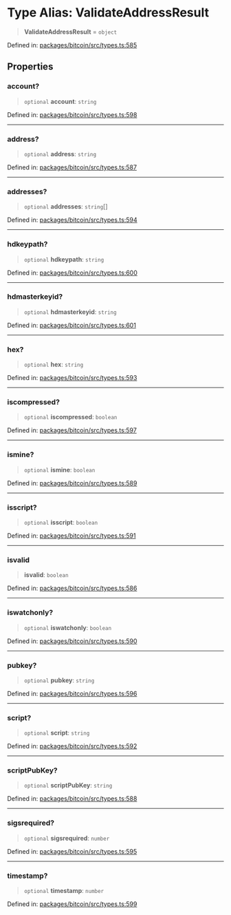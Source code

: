 # Type Alias: ValidateAddressResult

> **ValidateAddressResult** = `object`

Defined in: [packages/bitcoin/src/types.ts:585](https://github.com/dcdpr/did-btcr2-js/blob/c82bc5c69016e1146a0c52c6e6b21621f5abd6d4/packages/bitcoin/src/types.ts#L585)

## Properties

### account?

> `optional` **account**: `string`

Defined in: [packages/bitcoin/src/types.ts:598](https://github.com/dcdpr/did-btcr2-js/blob/c82bc5c69016e1146a0c52c6e6b21621f5abd6d4/packages/bitcoin/src/types.ts#L598)

***

### address?

> `optional` **address**: `string`

Defined in: [packages/bitcoin/src/types.ts:587](https://github.com/dcdpr/did-btcr2-js/blob/c82bc5c69016e1146a0c52c6e6b21621f5abd6d4/packages/bitcoin/src/types.ts#L587)

***

### addresses?

> `optional` **addresses**: `string`[]

Defined in: [packages/bitcoin/src/types.ts:594](https://github.com/dcdpr/did-btcr2-js/blob/c82bc5c69016e1146a0c52c6e6b21621f5abd6d4/packages/bitcoin/src/types.ts#L594)

***

### hdkeypath?

> `optional` **hdkeypath**: `string`

Defined in: [packages/bitcoin/src/types.ts:600](https://github.com/dcdpr/did-btcr2-js/blob/c82bc5c69016e1146a0c52c6e6b21621f5abd6d4/packages/bitcoin/src/types.ts#L600)

***

### hdmasterkeyid?

> `optional` **hdmasterkeyid**: `string`

Defined in: [packages/bitcoin/src/types.ts:601](https://github.com/dcdpr/did-btcr2-js/blob/c82bc5c69016e1146a0c52c6e6b21621f5abd6d4/packages/bitcoin/src/types.ts#L601)

***

### hex?

> `optional` **hex**: `string`

Defined in: [packages/bitcoin/src/types.ts:593](https://github.com/dcdpr/did-btcr2-js/blob/c82bc5c69016e1146a0c52c6e6b21621f5abd6d4/packages/bitcoin/src/types.ts#L593)

***

### iscompressed?

> `optional` **iscompressed**: `boolean`

Defined in: [packages/bitcoin/src/types.ts:597](https://github.com/dcdpr/did-btcr2-js/blob/c82bc5c69016e1146a0c52c6e6b21621f5abd6d4/packages/bitcoin/src/types.ts#L597)

***

### ismine?

> `optional` **ismine**: `boolean`

Defined in: [packages/bitcoin/src/types.ts:589](https://github.com/dcdpr/did-btcr2-js/blob/c82bc5c69016e1146a0c52c6e6b21621f5abd6d4/packages/bitcoin/src/types.ts#L589)

***

### isscript?

> `optional` **isscript**: `boolean`

Defined in: [packages/bitcoin/src/types.ts:591](https://github.com/dcdpr/did-btcr2-js/blob/c82bc5c69016e1146a0c52c6e6b21621f5abd6d4/packages/bitcoin/src/types.ts#L591)

***

### isvalid

> **isvalid**: `boolean`

Defined in: [packages/bitcoin/src/types.ts:586](https://github.com/dcdpr/did-btcr2-js/blob/c82bc5c69016e1146a0c52c6e6b21621f5abd6d4/packages/bitcoin/src/types.ts#L586)

***

### iswatchonly?

> `optional` **iswatchonly**: `boolean`

Defined in: [packages/bitcoin/src/types.ts:590](https://github.com/dcdpr/did-btcr2-js/blob/c82bc5c69016e1146a0c52c6e6b21621f5abd6d4/packages/bitcoin/src/types.ts#L590)

***

### pubkey?

> `optional` **pubkey**: `string`

Defined in: [packages/bitcoin/src/types.ts:596](https://github.com/dcdpr/did-btcr2-js/blob/c82bc5c69016e1146a0c52c6e6b21621f5abd6d4/packages/bitcoin/src/types.ts#L596)

***

### script?

> `optional` **script**: `string`

Defined in: [packages/bitcoin/src/types.ts:592](https://github.com/dcdpr/did-btcr2-js/blob/c82bc5c69016e1146a0c52c6e6b21621f5abd6d4/packages/bitcoin/src/types.ts#L592)

***

### scriptPubKey?

> `optional` **scriptPubKey**: `string`

Defined in: [packages/bitcoin/src/types.ts:588](https://github.com/dcdpr/did-btcr2-js/blob/c82bc5c69016e1146a0c52c6e6b21621f5abd6d4/packages/bitcoin/src/types.ts#L588)

***

### sigsrequired?

> `optional` **sigsrequired**: `number`

Defined in: [packages/bitcoin/src/types.ts:595](https://github.com/dcdpr/did-btcr2-js/blob/c82bc5c69016e1146a0c52c6e6b21621f5abd6d4/packages/bitcoin/src/types.ts#L595)

***

### timestamp?

> `optional` **timestamp**: `number`

Defined in: [packages/bitcoin/src/types.ts:599](https://github.com/dcdpr/did-btcr2-js/blob/c82bc5c69016e1146a0c52c6e6b21621f5abd6d4/packages/bitcoin/src/types.ts#L599)
